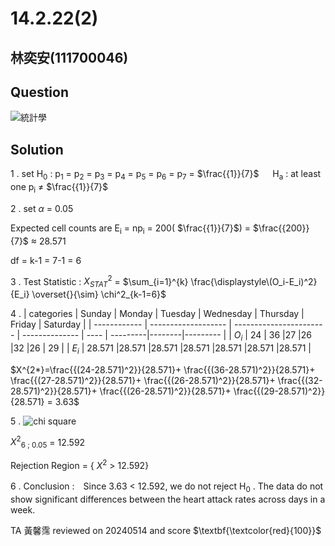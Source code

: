# 14.2.22(2)

## 林奕安(111700046)

## Question

![統計學](https://github.com/HWTeng-Course/202402-Statistics/assets/162597746/00eb0d4d-0478-4fe3-b996-15e5312a9e37)

## Solution

1 .
set  H<sub>0</sub> : p<sub>1</sub> = p<sub>2</sub> = p<sub>3</sub> = p<sub>4</sub> = p<sub>5</sub> = p<sub>6</sub> = p<sub>7</sub> = $\frac{{1}}{7}$
&emsp; H<sub>a</sub> : at least one p<sub>i</sub> $\neq$  $\frac{{1}}{7}$
 
2 . set $\alpha$ = 0.05

Expected cell counts are E<sub>i</sub> = np<sub>i</sub> = 200( $\frac{{1}}{7}$) =  $\frac{{200}}{7}$ $\approx$ 28.571 

df = k-1 = 7-1 = 6

3 . Test Statistic : $X^2_{STAT}$ = $\sum_{i=1}^{k} \frac{\displaystyle\(O_i-E_i)^2}{E_i} \overset{}{\sim} \chi^2_{k-1=6}$ 

4 .
| categories   | Sunday                 | Monday                      | Tuesday             | Wednesday | Thursday | Friday | Saturday |
| ------------ | -------------------    | -----------------------     | --------------      | ----      | ---------|--------|--------- |
| $O_i$        |      24                | 36                          |27                   |26         |32        |26      |   29     |
| $E_i$        |    28.571              |28.571                       |28.571               |28.571     |28.571    |28.571  |28.571    |

$X^{2*}=\frac{{(24-28.571)^2}}{28.571}+ \frac{{(36-28.571)^2}}{28.571}+ \frac{{(27-28.571)^2}}{28.571}+ \frac{{(26-28.571)^2}}{28.571}+ \frac{{(32-28.571)^2}}{28.571}+ \frac{{(26-28.571)^2}}{28.571}+ \frac{{(29-28.571)^2}}{28.571} = 3.63$

5 . ![chi square](https://github.com/HWTeng-Course/202402-Statistics/assets/162597746/012726e4-0ee0-41ed-b327-ba24d581d3c9)

$X^{2}$<sub>6 ; 0.05</sub> = 12.592

Rejection Region = { $X^{2}$  > 12.592}

6 . Conclusion :　Since 3.63 < 12.592, we do not reject H<sub>0</sub> . The data do not show significant differences between the heart attack rates across days in a week.  

TA 黃馨霈 reviewed on 20240514 and score $\textbf{\textcolor{red}{100}}$
